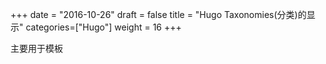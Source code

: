 +++
date = "2016-10-26"
draft = false
title = "Hugo Taxonomies(分类)的显示"
categories=["Hugo"]
weight = 16
+++

主要用于模板